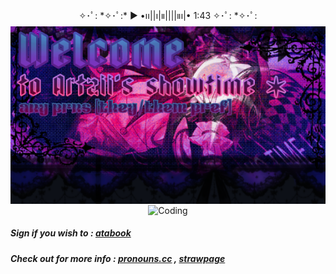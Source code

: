 
  
   
    
    
  <p align="center">
   ✧･ﾟ: *✧･ﾟ:* ▶︎ •၊၊||၊|။||||။‌‌‌‌‌၊|• 1:43 ✧･ﾟ: *✧･ﾟ:
<p\>

<img align="center" alt="Coding" width="1000" src="https://github.com/s3ntienc-e/s3ntienc-e/blob/main/Welcome_20250923211040.png?raw=true">
  
<img align="center" alt="Coding" width="800" src="https://github.com/s3ntienc-e/s3ntienc-e/blob/main/Untitled27_20250929013600.png?raw=true">

##### ***Sign if you wish to :*** [atabook](https://s3ntience.atabook.org)
##### ***Check out for more info :*** [pronouns.cc](https://pronouns.cc/@s3ntienc.e) , [strawpage](https://s3ntience.straw.page)

 
  
